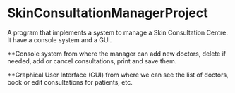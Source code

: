 # SkinConsultationManagerProject
 A program that implements a system to manage a Skin Consultation Centre.
It have a console system and a GUI.

**Console system from where the manager can add new doctors, delete if needed, add 
or cancel consultations, print and save them.

**Graphical User Interface (GUI) from where we can see the list of doctors, book or edit 
consultations for patients, etc.
